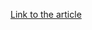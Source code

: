 [Link to the article](https://www.lookout.com/blog/lookout-discovers-global-rooting-malware-campaign)
